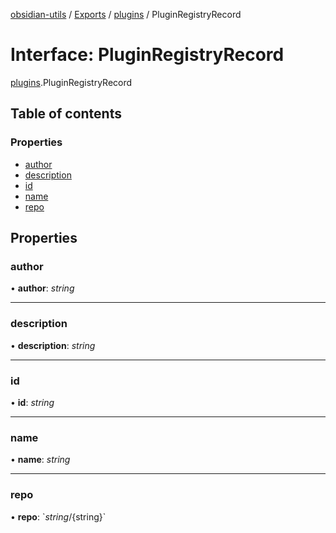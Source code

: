 [obsidian-utils](../README.md) / [Exports](../modules.md) / [plugins](../modules/plugins.md) / PluginRegistryRecord

# Interface: PluginRegistryRecord

[plugins](../modules/plugins.md).PluginRegistryRecord

## Table of contents

### Properties

- [author](plugins.pluginregistryrecord.md#author)
- [description](plugins.pluginregistryrecord.md#description)
- [id](plugins.pluginregistryrecord.md#id)
- [name](plugins.pluginregistryrecord.md#name)
- [repo](plugins.pluginregistryrecord.md#repo)

## Properties

### author

• **author**: *string*

___

### description

• **description**: *string*

___

### id

• **id**: *string*

___

### name

• **name**: *string*

___

### repo

• **repo**: \`${string}/${string}\`
